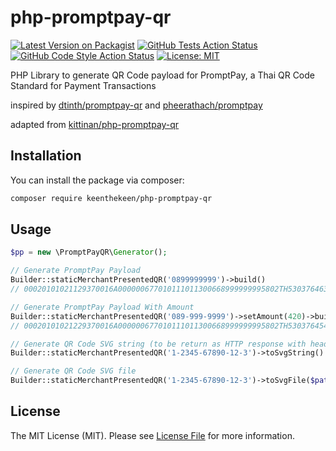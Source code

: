 # php-promptpay-qr
[![Latest Version on Packagist](https://img.shields.io/packagist/v/keenthekeen/php-promptpay-qr.svg?style=flat-square)](https://packagist.org/packages/keenthekeen/php-promptpay-qr)
[![GitHub Tests Action Status](https://img.shields.io/github/workflow/status/keenthekeen/php-promptpay-qr/run-tests?label=tests)](https://github.com/keenthekeen/php-promptpay-qr/actions?query=workflow%3Arun-tests+branch%3Amain)
[![GitHub Code Style Action Status](https://img.shields.io/github/workflow/status/keenthekeen/php-promptpay-qr/Fix%20PHP%20code%20style%20issues?label=code%20style)](https://github.com/keenthekeen/php-promptpay-qr/actions?query=workflow%3A"Fix+PHP+code+style+issues"+branch%3Amain)
[![License: MIT](https://img.shields.io/badge/License-MIT-green.svg)](https://opensource.org/licenses/MIT)

PHP Library to generate QR Code payload for PromptPay, a Thai QR Code Standard for Payment Transactions

inspired by [dtinth/promptpay-qr](https://github.com/dtinth/promptpay-qr) and [pheerathach/promptpay](https://github.com/pheerathach/promptpay)

adapted from [kittinan/php-promptpay-qr](https://github.com/kittinan/php-promptpay-qr)

## Installation

You can install the package via composer:

```bash
composer require keenthekeen/php-promptpay-qr
```

## Usage

```php
$pp = new \PromptPayQR\Generator();

// Generate PromptPay Payload
Builder::staticMerchantPresentedQR('0899999999')->build()
// 00020101021129370016A000000677010111011300668999999995802TH53037646304FE29

// Generate PromptPay Payload With Amount
Builder::staticMerchantPresentedQR('089-999-9999')->setAmount(420)->build()
// 00020101021229370016A000000677010111011300668999999995802TH53037645406420.006304CF9E

// Generate QR Code SVG string (to be return as HTTP response with header Content-Type: image/svg+xml)
Builder::staticMerchantPresentedQR('1-2345-67890-12-3')->toSvgString()

// Generate QR Code SVG file
Builder::staticMerchantPresentedQR('1-2345-67890-12-3')->toSvgFile($path)
```

## License

The MIT License (MIT). Please see [License File](LICENSE) for more information.
